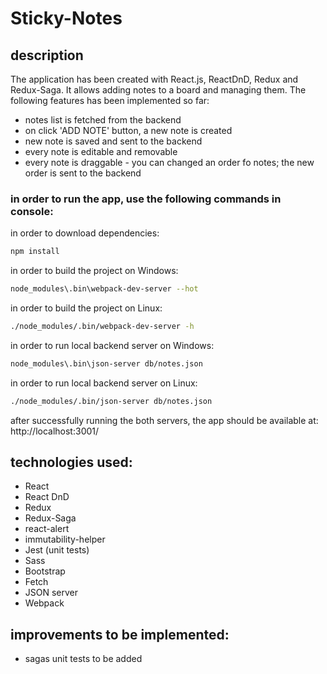 # Sticky-Notes

## description
The application has been created with React.js, ReactDnD, Redux and Redux-Saga.
It allows adding notes to a board and managing them.
The following features has been implemented so far:
* notes list is fetched from the backend
* on click 'ADD NOTE' button, a new note is created
* new note is saved and sent to the backend
* every note is editable and removable
* every note is draggable - you can changed an order fo notes; the new order is sent to the backend

### in order to run the app, use the following commands in console:
in order to download dependencies:
``` bash
npm install
```
in order to build the project on Windows:
``` bash
node_modules\.bin\webpack-dev-server --hot
```
in order to build the project on Linux:
``` bash
./node_modules/.bin/webpack-dev-server -h
```
in order to run local backend server on Windows:
```bash
node_modules\.bin\json-server db/notes.json
```
in order to run local backend server on Linux:
```bash
./node_modules/.bin/json-server db/notes.json
```
after successfully running the both servers, the app should be available at: http://localhost:3001/

## technologies used:
* React
* React DnD
* Redux
* Redux-Saga
* react-alert
* immutability-helper
* Jest (unit tests)
* Sass
* Bootstrap
* Fetch
* JSON server
* Webpack

## improvements to be implemented:
* sagas unit tests to be added
